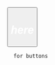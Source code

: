  <a href="indexfile.html">
        <button>
          <h2 style="font-size: 25px; color: white;">
            <strong>
              <em>here</em>
            </strong>
          </h2>
        </button>
      </a>

      for buttons